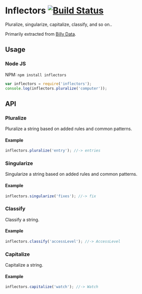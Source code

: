 Inflectors [![Build Status](https://travis-ci.org/billysbilling/inflectors.png)](https://travis-ci.org/billysbilling/inflectors)
===============

Pluralize, singularize, capitalize, classify, and so on..

Primarily extracted from [Billy Data](https://github.com/billysbilling/billy-data).

## Usage

### Node JS
NPM: `npm install inflectors`

```javascript
var inflectors = require('inflectors');
console.log(inflectors.pluralize('computer'));
```

## API

### Pluralize
Pluralize a string based on added rules and common patterns.

#### Example
```javascript
inflectors.pluralize('entry'); //-> entries
```

### Singularize
Singularize a string based on added rules and common patterns.

#### Example
```javascript
inflectors.singularize('fixes'); //-> fix
```

### Classify
Classify a string.

#### Example
```javascript
inflectors.classify('accessLevel'); //-> AccessLevel
```

### Capitalize
Capitalize a string.

#### Example
```javascript
inflectors.capitalize('watch'); //-> Watch
```
